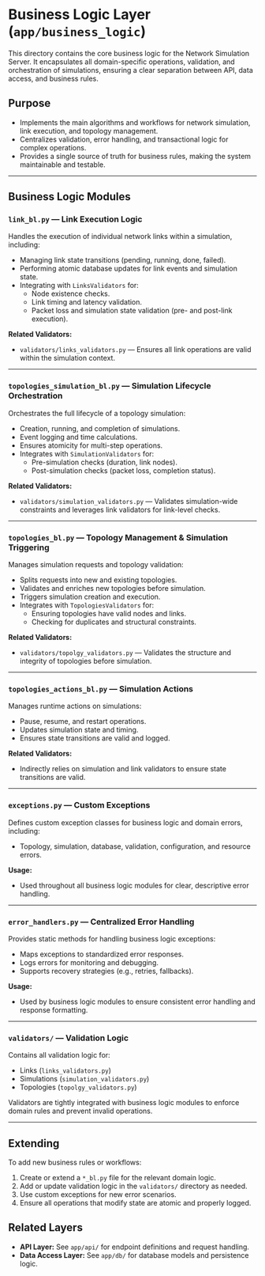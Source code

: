 # Business Logic Layer (`app/business_logic`)

This directory contains the core business logic for the Network Simulation Server. It encapsulates all domain-specific operations, validation, and orchestration of simulations, ensuring a clear separation between API, data access, and business rules.

## Purpose

- Implements the main algorithms and workflows for network simulation, link execution, and topology management.
- Centralizes validation, error handling, and transactional logic for complex operations.
- Provides a single source of truth for business rules, making the system maintainable and testable.

---

## Business Logic Modules

### `link_bl.py` — Link Execution Logic

Handles the execution of individual network links within a simulation, including:

- Managing link state transitions (pending, running, done, failed).
- Performing atomic database updates for link events and simulation state.
- Integrating with `LinksValidators` for:
  - Node existence checks.
  - Link timing and latency validation.
  - Packet loss and simulation state validation (pre- and post-link execution).

**Related Validators:**  
- `validators/links_validators.py` — Ensures all link operations are valid within the simulation context.

---

### `topologies_simulation_bl.py` — Simulation Lifecycle Orchestration

Orchestrates the full lifecycle of a topology simulation:

- Creation, running, and completion of simulations.
- Event logging and time calculations.
- Ensures atomicity for multi-step operations.
- Integrates with `SimulationValidators` for:
  - Pre-simulation checks (duration, link nodes).
  - Post-simulation checks (packet loss, completion status).

**Related Validators:**  
- `validators/simulation_validators.py` — Validates simulation-wide constraints and leverages link validators for link-level checks.

---

### `topologies_bl.py` — Topology Management & Simulation Triggering

Manages simulation requests and topology validation:

- Splits requests into new and existing topologies.
- Validates and enriches new topologies before simulation.
- Triggers simulation creation and execution.
- Integrates with `TopologiesValidators` for:
  - Ensuring topologies have valid nodes and links.
  - Checking for duplicates and structural constraints.

**Related Validators:**  
- `validators/topolgy_validators.py` — Validates the structure and integrity of topologies before simulation.

---

### `topologies_actions_bl.py` — Simulation Actions

Manages runtime actions on simulations:

- Pause, resume, and restart operations.
- Updates simulation state and timing.
- Ensures state transitions are valid and logged.

**Related Validators:**  
- Indirectly relies on simulation and link validators to ensure state transitions are valid.

---

### `exceptions.py` — Custom Exceptions

Defines custom exception classes for business logic and domain errors, including:

- Topology, simulation, database, validation, configuration, and resource errors.

**Usage:**  
- Used throughout all business logic modules for clear, descriptive error handling.

---

### `error_handlers.py` — Centralized Error Handling

Provides static methods for handling business logic exceptions:

- Maps exceptions to standardized error responses.
- Logs errors for monitoring and debugging.
- Supports recovery strategies (e.g., retries, fallbacks).

**Usage:**  
- Used by business logic modules to ensure consistent error handling and response formatting.

---

### `validators/` — Validation Logic

Contains all validation logic for:

- Links (`links_validators.py`)
- Simulations (`simulation_validators.py`)
- Topologies (`topolgy_validators.py`)

Validators are tightly integrated with business logic modules to enforce domain rules and prevent invalid operations.

---

## Extending

To add new business rules or workflows:

1. Create or extend a `*_bl.py` file for the relevant domain logic.
2. Add or update validation logic in the `validators/` directory as needed.
3. Use custom exceptions for new error scenarios.
4. Ensure all operations that modify state are atomic and properly logged.

## Related Layers

- **API Layer:** See `app/api/` for endpoint definitions and request handling.
- **Data Access Layer:** See `app/db/` for database models and persistence logic. 